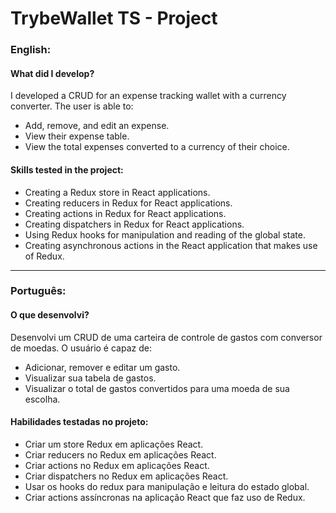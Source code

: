 # TrybeWallet TS - Project

### English:

#### What did I develop?

I developed a CRUD for an expense tracking wallet with a currency converter. The user is able to:

- Add, remove, and edit an expense.
- View their expense table.
- View the total expenses converted to a currency of their choice.

#### Skills tested in the project:

- Creating a Redux store in React applications.
- Creating reducers in Redux for React applications.
- Creating actions in Redux for React applications.
- Creating dispatchers in Redux for React applications.
- Using Redux hooks for manipulation and reading of the global state.
- Creating asynchronous actions in the React application that makes use of Redux.

---

### Português:

#### O que desenvolvi?

Desenvolvi um CRUD de uma carteira de controle de gastos com conversor de moedas. O usuário é capaz de:

- Adicionar, remover e editar um gasto.
- Visualizar sua tabela de gastos.
- Visualizar o total de gastos convertidos para uma moeda de sua escolha.

#### Habilidades testadas no projeto:

- Criar um store Redux em aplicações React.
- Criar reducers no Redux em aplicações React.
- Criar actions no Redux em aplicações React.
- Criar dispatchers no Redux em aplicações React.
- Usar os hooks do redux para manipulação e leitura do estado global.
- Criar actions assíncronas na aplicação React que faz uso de Redux.
